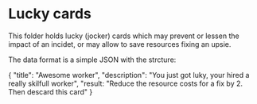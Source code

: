 # Lucky cards

This folder holds lucky (jocker) cards which may prevent or lessen the impact of an incidet, or may allow to save resources fixing an upsie.

The data format is a simple JSON with the strcture:

{
    "title": "Awesome worker",
    "description": "You just got luky, your hired a really skilfull worker",
    "result: "Reduce the resource costs for a fix by 2. Then descard this card"
}